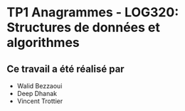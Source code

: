 # TP1 Anagrammes - LOG320: Structures de données et algorithmes
## Ce travail a été réalisé par
* Walid Bezzaoui
* Deep Dhanak
* Vincent Trottier